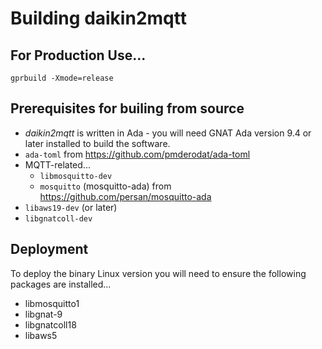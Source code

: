 # Building daikin2mqtt

## For Production Use...
`gprbuild -Xmode=release`

## Prerequisites for builing from source
 * *daikin2mqtt* is written in Ada - you will need GNAT Ada version 9.4 or later installed to build the software.
* `ada-toml` from https://github.com/pmderodat/ada-toml
* MQTT-related...
  * `libmosquitto-dev`
  * `mosquitto` (mosquitto-ada) from https://github.com/persan/mosquitto-ada
* `libaws19-dev` (or later)
* `libgnatcoll-dev`

## Deployment
To deploy the binary Linux version you will need to ensure the following packages are installed...

* libmosquitto1
* libgnat-9
* libgnatcoll18
* libaws5
  
